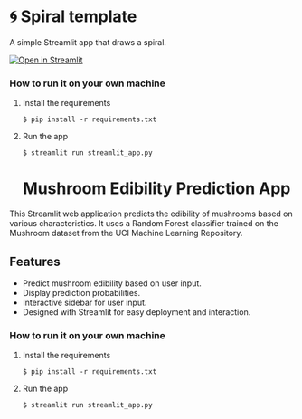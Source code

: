 # 🌀 Spiral template

A simple Streamlit app that draws a spiral. 

[![Open in Streamlit](https://static.streamlit.io/badges/streamlit_badge_black_white.svg)](https://basic-template.streamlit.app/)

### How to run it on your own machine

1. Install the requirements

   ```
   $ pip install -r requirements.txt
   ```

2. Run the app

   ```
   $ streamlit run streamlit_app.py
   ```

   # Mushroom Edibility Prediction App

This Streamlit web application predicts the edibility of mushrooms based on various characteristics. It uses a Random Forest classifier trained on the Mushroom dataset from the UCI Machine Learning Repository.

## Features
- Predict mushroom edibility based on user input.
- Display prediction probabilities.
- Interactive sidebar for user input.
- Designed with Streamlit for easy deployment and interaction.

### How to run it on your own machine

1. Install the requirements

   ```
   $ pip install -r requirements.txt
   ```

2. Run the app

   ```
   $ streamlit run streamlit_app.py
   ```
